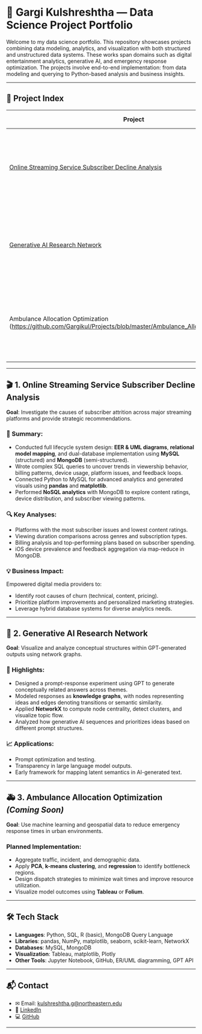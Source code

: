 
# 🧠 Gargi Kulshreshtha — Data Science Project Portfolio

Welcome to my data science portfolio. This repository showcases projects combining data modeling, analytics, and visualization with both structured and unstructured data systems. These works span domains such as digital entertainment analytics, generative AI, and emergency response optimization. The projects involve end-to-end implementation: from data modeling and querying to Python-based analysis and business insights.

---

## 📁 Project Index

| Project | Description | Tools & Technologies |
|--------|-------------|----------------------|
| [Online Streaming Service Subscriber Decline Analysis](https://github.com/Gargikul/Projects/blob/master/OnlineStreamingServicesConsumerAnalysis.ipynb) | Multi-model system analyzing subscriber drop trends using SQL, NoSQL, and Python integration. | MySQL, MongoDB, Python, UML, ER diagrams, pandas, matplotlib |
| [Generative AI Research Network](https://github.com/Gargikul/Projects/blob/master/GenerativeAIResearchNetwork.ipynb) | Network graph analysis of GPT-generated responses to identify latent knowledge structures. | GPT API, Python, NetworkX, Graph Theory |
| Ambulance Allocation Optimization (https://github.com/Gargikul/Projects/blob/master/Ambulance_Allocation_Project.ipynb) | Predictive model for optimizing emergency vehicle distribution using clustering and regression. | Python, PCA, k-means, Tableau, geospatial data |

---

## 🎬 1. Online Streaming Service Subscriber Decline Analysis

**Goal**: Investigate the causes of subscriber attrition across major streaming platforms and provide strategic recommendations.

### 📌 Summary:
- Conducted full lifecycle system design: **EER & UML diagrams**, **relational model mapping**, and dual-database implementation using **MySQL** (structured) and **MongoDB** (semi-structured).
- Wrote complex SQL queries to uncover trends in viewership behavior, billing patterns, device usage, platform issues, and feedback loops.
- Connected Python to MySQL for advanced analytics and generated visuals using **pandas** and **matplotlib**.
- Performed **NoSQL analytics** with MongoDB to explore content ratings, device distribution, and subscriber viewing patterns.

### 🔍 Key Analyses:
- Platforms with the most subscriber issues and lowest content ratings.
- Viewing duration comparisons across genres and subscription types.
- Billing analysis and top-performing plans based on subscriber spending.
- iOS device prevalence and feedback aggregation via map-reduce in MongoDB.

### 💡 Business Impact:
Empowered digital media providers to:
- Identify root causes of churn (technical, content, pricing).
- Prioritize platform improvements and personalized marketing strategies.
- Leverage hybrid database systems for diverse analytics needs.

---

## 🤖 2. Generative AI Research Network

**Goal**: Visualize and analyze conceptual structures within GPT-generated outputs using network graphs.

### 🧪 Highlights:
- Designed a prompt-response experiment using GPT to generate conceptually related answers across themes.
- Modeled responses as **knowledge graphs**, with nodes representing ideas and edges denoting transitions or semantic similarity.
- Applied **NetworkX** to compute node centrality, detect clusters, and visualize topic flow.
- Analyzed how generative AI sequences and prioritizes ideas based on different prompt structures.

### 📈 Applications:
- Prompt optimization and testing.
- Transparency in large language model outputs.
- Early framework for mapping latent semantics in AI-generated text.

---

## 🚑 3. Ambulance Allocation Optimization *(Coming Soon)*

**Goal**: Use machine learning and geospatial data to reduce emergency response times in urban environments.

### Planned Implementation:
- Aggregate traffic, incident, and demographic data.
- Apply **PCA**, **k-means clustering**, and **regression** to identify bottleneck regions.
- Design dispatch strategies to minimize wait times and improve resource utilization.
- Visualize model outcomes using **Tableau** or **Folium**.

---

## 🛠️ Tech Stack

- **Languages**: Python, SQL, R (basic), MongoDB Query Language
- **Libraries**: pandas, NumPy, matplotlib, seaborn, scikit-learn, NetworkX
- **Databases**: MySQL, MongoDB
- **Visualization**: Tableau, matplotlib, Plotly
- **Other Tools**: Jupyter Notebook, GitHub, ER/UML diagramming, GPT API

---

## 📬 Contact

- ✉ Email: kulshreshtha.g@northeastern.edu  
- 🔗 [LinkedIn](https://www.linkedin.com/in/gargi-kul/)  
- 💻 [GitHub](https://github.com/Gargikul)

---
